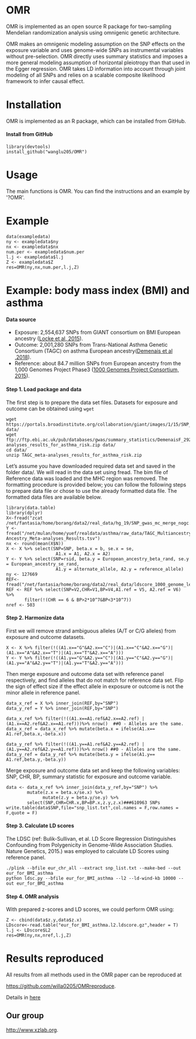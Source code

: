# OMR
OMR is implemented as an open source R package for two-sampling Mendelian randomization analysis using omnigenic genetic architecture. 

OMR makes an omnigenic modeling assumption on the SNP effects on the exposure variable and uses genome-wide SNPs as instrumental variables without pre-selection. OMR directly uses summary statistics and imposes a more general modeling assumption of horizontal pleiotropy than that used in the Egger regression. OMR takes LD information into account through joint modeling of all SNPs and relies on a scalable composite likelihood framework to infer causal effect. 

# Installation
OMR is implemented as an R package, which can be installed from GitHub.

####  Install from GitHub
```
library(devtools)
install_github("wanglu205/OMR")
```

# Usage
The main functions is OMR. You can find the instructions and an example by '?OMR'.

# Example
```
data(exampledata)
ny <- exampledata$ny
nx <- exampledata$nx
num.per <- exampledata$num.per
l.j <- exampledata$l.j
Z <- exampledata$Z
res=OMR(ny,nx,num.per,l.j,Z)
```

# Example: body mass index (BMI) and asthma
#### Data source
* Exposure: 2,554,637 SNPs from GIANT consortium on BMI European ancestry ([Locke et al, 2015](https://www.nature.com/articles/nature14177)).
* Outcome: 2,001,280 SNPs from Trans-National Asthma Genetic Consortium (TAGC) on asthma European ancestry([Demenais et al ,2018](https://www.nature.com/articles/s41588-017-0014-7)). 
* Reference: about 84.7 million SNPs from European ancestry from the 1,000 Genomes Project Phase3  ([1000 Genomes Project Consortium, 2015](https://www.nature.com/articles/nature15393)). 

#### Step 1. Load package and data
The first step is to prepare the data set files. Datasets for exposure and outcome can be obtained using `wget`
```
wget https://portals.broadinstitute.org/collaboration/giant/images/1/15/SNP_gwas_mc_merge_nogc.tbl.uniq.gz data/
wget ftp://ftp.ebi.ac.uk/pub/databases/gwas/summary_statistics/DemenaisF_29273806_GCST005212/TAGC_meta-analyses_results_for_asthma_risk.zip data/
cd data/
unzip TAGC_meta-analyses_results_for_asthma_risk.zip
```
Let’s assume you have downloaded required data set and saved in the folder data/. We will read in the data set using fread. The bim file of Reference data was loaded and the MHC region was removed. The formatting procedure is provided below; you can follow the following steps to prepare data file or chose to use the already formatted data file. The formatted data files are available below.
```
library(data.table)
library(dplyr)
X<-fread("zcat /net/fantasia/home/borang/data2/real_data/hg_19/SNP_gwas_mc_merge_nogc.tbl.uniq.gz")
Y <- fread("/net/mulan/home/yuef/realdata/asthma/raw_data/TAGC_Multiancestry_and_European-Ancestry_Meta-analyses_Results.tsv")
nx <- round(mean(X$N))
X <- X %>% select(SNP=SNP, beta.x = b, se.x = se, 
                   A1.x = A1, A2.x = A2) 
Y <- Y %>% select(SNP=rsid, beta.y = European_ancestry_beta_rand, se.y = European_ancestry_se_rand, 
                   A1.y = alternate_allele, A2.y = reference_allele)
ny <- 127669				   
REF<-fread("/net/fantasia/home/borang/data2/real_data/ldscore_1000_genome_less_SNP/eur_chr_all.bim")
REF <- REF %>% select(SNP=V2,CHR=V1,BP=V4,A1.ref = V5, A2.ref = V6) %>% 
       filter(!(CHR == 6 & BP>2*10^7&BP<3*10^7)) 
nref <- 503
```
#### Step 2. Harmonize data
First we will remove strand ambiguous alleles (A/T or C/G alleles) from exposure and outcome datasets. 
```
X <- X %>% filter(!((A1.x=="G"&A2.x=="C")|(A1.x=="C"&A2.x=="G")|(A1.x=="A"&A2.x=="T")|(A1.x=="T"&A2.x=="A")))
Y <- Y %>% filter(!((A1.y=="G"&A2.y=="C")|(A1.y=="C"&A2.y=="G")|(A1.y=="A"&A2.y=="T")|(A1.y=="T"&A2.y=="A")))
```
Then merge exposure and outcome data set with reference panel respectively, and find alleles that do not match for reference data set. Flip the sign of effect size if the effect allele in exposure or outcome is not the minor allele in reference panel.
```
data_x_ref = X %>% inner_join(REF,by="SNP") 
data_y_ref = Y %>% inner_join(REF,by="SNP") 

data_x_ref %>% filter(!((A1.x==A1.ref&A2.x==A2.ref) | (A1.x==A2.ref&A2.x==A1.ref)))%>% nrow()  ##0 - Alleles are the same.
data_x_ref = data_x_ref %>% mutate(beta.x = ifelse(A1.x== A1.ref,beta.x,-beta.x))

data_y_ref %>% filter(!((A1.y==A1.ref&A2.y==A2.ref) | (A1.y==A2.ref&A2.y==A1.ref)))%>% nrow() ##0 - Alleles are the same.
data_y_ref = data_y_ref %>% mutate(beta.y = ifelse(A1.y== A1.ref,beta.y,-beta.y))
```
Merge exposure and outcome data set and keep the following variables: SNP, CHR, BP, summary statistic for exposure and outcome variable.
```
data <- data_x_ref %>% inner_join(data_y_ref,by="SNP") %>%
        mutate(z.x = beta.x/se.x) %>%
		      mutate(z.y = beta.y/se.y) %>%
        select(SNP,CHR=CHR.x,BP=BP.x,z.y,z.x)###610963 SNPs
write.table(data$SNP,file="snp_list.txt",col.names = F,row.names = F,quote = F)
```
#### Step 3. Calculate LD scores
The LDSC (ref: Bulik-Sullivan, et al. LD Score Regression Distinguishes Confounding from Polygenicity in Genome-Wide Association Studies. Nature Genetics, 2015.) was employed to calculate LD Scores using reference panel.
```
./plink --bfile eur_chr_all --extract snp_list.txt --make-bed --out eur_for_BMI_asthma
python ldsc.py --bfile eur_for_BMI_asthma --l2 --ld-wind-kb 10000 --out eur_for_BMI_asthma
```
#### Step 4. OMR analysis
With prepared z-scores and LD scores, we could perform OMR using:
```
Z <- cbind(data$z.y,data$z.x)
LDscore<-read.table("eur_for_BMI_asthma.l2.ldscore.gz",header = T)
l.j <- LDscore$L2
res=OMR(ny,nx,nref,l.j,Z)
```
# Results reproduced
All results from all methods used in the OMR paper can be reproduced at 

 <https://github.com/willa0205/OMRreproduce>.

Details in [here](https://github.com/willa0205/OMRreproduce)

## Our group

 <http://www.xzlab.org>.
